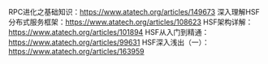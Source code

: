 RPC进化之基础知识：https://www.atatech.org/articles/149673
深入理解HSF分布式服务框架：https://www.atatech.org/articles/108623
HSF架构详解：https://www.atatech.org/articles/101894
HSF从入门到精通：https://www.atatech.org/articles/99631
HSF深入浅出（一）：https://www.atatech.org/articles/163959